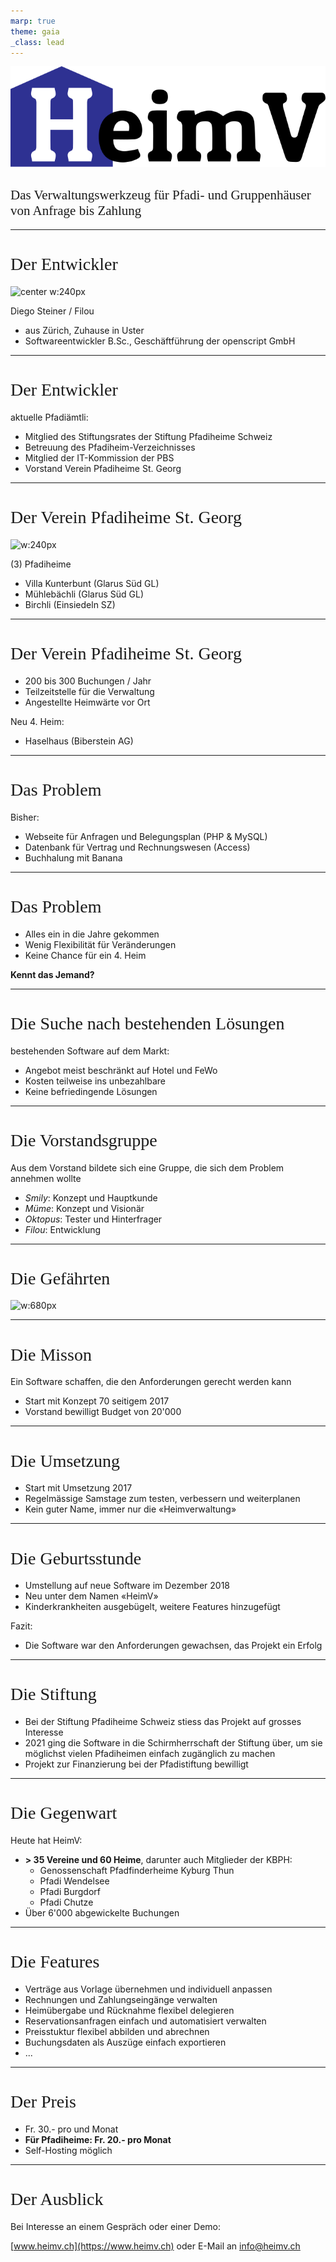 ```yaml
---
marp: true
theme: gaia
_class: lead
---
```


<style>

  :root {
    --color-background: rgb(240 240 250);
    --color-foreground: #333;
    --color-highlight: rgb(89 89 158);
    font-family: ui-sans-serif, system-ui, sans-serif, "Apple Color Emoji", "Segoe UI Emoji", "Segoe UI Symbol", "Noto Color Emoji";
  }

  section {
    background: url(../public/logo_icon.svg) no-repeat;
    background-size: 2.2rem;
    background-position: top 2.2rem right 2.2rem;
    background-color: rgb(240 240 250);
  }

  @import url('https://fonts.googleapis.com/css2?family=Patua+One&display=swap');

  h1, h2, h3, h4, h5, h6 {
    font-family: "Patua One";
    font-weight: 400;
  }


</style>

![w:360px](../src/assets/logo.svg)

## Das Verwaltungs&shy;werkzeug für Pfadi- und Gruppen&shy;häuser von Anfrage bis Zahlung

---

# Der Entwickler

![center w:240px](../public/diego_steiner.jpg)

Diego Steiner / Filou

- aus Zürich, Zuhause in Uster
- Softwareentwickler B.Sc., Geschäftführung der openscript GmbH

---

# Der Entwickler

aktuelle Pfadiämtli:

- Mitglied des Stiftungsrates der Stiftung Pfadiheime Schweiz
- Betreuung des Pfadiheim-Verzeichnisses
- Mitglied der IT-Kommission der PBS
- Vorstand Verein Pfadiheime St. Georg

--- 

# Der Verein Pfadiheime St. Georg

![w:240px](https://pfadi-heime.ch/wp-content/uploads/2019/11/cropped-logo-verein.svg_-3.png)

(3) Pfadiheime 

- Villa Kunterbunt (Glarus Süd GL)
- Mühlebächli (Glarus Süd GL)
- Birchli (Einsiedeln SZ)

--- 

# Der Verein Pfadiheime St. Georg

- 200 bis 300 Buchungen / Jahr 
- Teilzeitstelle für die Verwaltung
- Angestellte Heimwärte vor Ort

Neu 4. Heim:

- Haselhaus (Biberstein AG)

---

# Das Problem 

Bisher:

- Webseite für Anfragen und Belegungsplan (PHP & MySQL)
- Datenbank für Vertrag und Rechnungswesen (Access)
- Buchhalung mit Banana

---

# Das Problem 

- Alles ein in die Jahre gekommen
- Wenig Flexibilität für Veränderungen
- Keine Chance für ein 4. Heim 

**Kennt das Jemand?**

--- 

# Die Suche nach bestehenden Lösungen 

bestehenden Software auf dem Markt:

- Angebot meist beschränkt auf Hotel und FeWo
- Kosten teilweise ins unbezahlbare
- Keine befriedingende Lösungen 


--- 

# Die Vorstandsgruppe 

Aus dem Vorstand bildete sich eine Gruppe, die sich dem Problem annehmen wollte

- *Smily*: Konzept und Hauptkunde
- *Müme*: Konzept und Visionär
- *Oktopus*: Tester und Hinterfrager
- *Filou*: Entwicklung

---

# Die Gefährten

![w:680px](https://cdn.britannica.com/34/201734-050-2B1ECD3E/Dominic-Monaghan-Merry-scene-Elijah-Wood-Frodo.jpg)

---

# Die Misson 

Ein Software schaffen, die den Anforderungen gerecht werden kann 

- Start mit Konzept 70 seitigem 2017
- Vorstand bewilligt Budget von 20'000

--- 

# Die Umsetzung

- Start mit Umsetzung 2017
- Regelmässige Samstage zum testen, verbessern und weiterplanen 
- Kein guter Name, immer nur die «Heimverwaltung»

---

# Die Geburtsstunde

- Umstellung auf neue Software im Dezember 2018
- Neu unter dem Namen «HeimV»
- Kinderkrankheiten ausgebügelt, weitere Features hinzugefügt

Fazit:

- Die Software war den Anforderungen gewachsen, das Projekt ein Erfolg


---

# Die Stiftung

- Bei der Stiftung Pfadiheime Schweiz stiess das Projekt auf grosses Interesse
- 2021 ging die Software in die Schirmherrschaft der Stiftung über, um sie möglichst vielen Pfadiheimen einfach zugänglich zu machen
- Projekt zur Finanzierung bei der Pfadistiftung bewilligt 

--- 

# Die Gegenwart 

Heute hat HeimV:

- **> 35 Vereine und 60 Heime**, darunter auch Mitglieder der KBPH:
  - Genossenschaft Pfadfinderheime Kyburg Thun
  - Pfadi Wendelsee
  - Pfadi Burgdorf
  - Pfadi Chutze
- Über 6'000 abgewickelte Buchungen

--- 

# Die Features 

- Verträge aus Vorlage übernehmen und individuell anpassen
- Rechnungen und Zahlungseingänge verwalten
- Heimübergabe und Rücknahme flexibel delegieren
- Reservationsanfragen einfach und automatisiert verwalten
- Preisstuktur flexibel abbilden und abrechnen
- Buchungsdaten als Auszüge einfach exportieren
- ...

---

# Der Preis

- Fr. 30.- pro und Monat
- **Für Pfadiheime: Fr. 20.- pro Monat**
- Self-Hosting möglich

---

# Der Ausblick

Bei Interesse an einem Gespräch oder einer Demo:

[www.heimv.ch](https://www.heimv.ch) oder E-Mail an [info@heimv.ch](mailto:info@heimv.ch)
